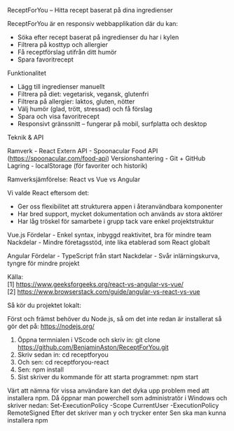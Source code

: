 ReceptForYou – Hitta recept baserat på dina ingredienser

ReceptForYou är en responsiv webbapplikation där du kan:
- Söka efter recept baserat på ingredienser du har i kylen
- Filtrera på kosttyp och allergier
- Få receptförslag utifrån ditt humör
- Spara favoritrecept

Funktionalitet

- Lägg till ingredienser manuellt
- Filtrera på diet: vegetarisk, vegansk, glutenfri
- Filtrera på allergier: laktos, gluten, nötter
- Välj humör (glad, trött, stressad) och få förslag
- Spara och visa favoritrecept
- Responsivt gränssnitt – fungerar på mobil, surfplatta och desktop

Teknik & API

Ramverk - React
Extern API - Spoonacular Food API (https://spoonacular.com/food-api)
Versionshantering - Git + GitHub
Lagring - localStorage (för favoriter och historik)

Ramverksjämförelse: React vs Vue vs Angular

Vi valde React eftersom det:
- Ger oss flexibilitet att strukturera appen i återanvändbara komponenter
- Har bred support, mycket dokumentation och används av stora aktörer
- Har låg tröskel för samarbete i grupp tack vare enkel projektstruktur

Vue.js
Fördelar - Enkel syntax, inbyggd reaktivitet, bra för mindre team
Nackdelar - Mindre företagsstöd, inte lika etablerad som React globalt

Angular 
Fördelar - TypeScript från start
Nackdelar - Svår inlärningskurva, tyngre för mindre projekt

Källa:  
[1] https://www.geeksforgeeks.org/react-vs-angular-vs-vue/  
[2] https://www.browserstack.com/guide/angular-vs-react-vs-vue

Så kör du projektet lokalt:

Först och främst behöver du Node.js, så om det inte redan är installerat så gör det på: https://nodejs.org/

1. Öppna termnialen i VScode och skriv in: git clone https://github.com/BenjaminAston/ReceptForYou.git
2. Skriv sedan in: cd receptforyou
3. Och sen: cd receptforyou-react
4. Sen: npm install
5. Sist skriver du kommande för att starta programmet: npm start

Värt att nämna för vissa användare kan det dyka upp problem med att installera npm. Då öppnar man powerchell som administratör i Windows och skriver nedan:
Set-ExecutionPolicy -Scope CurrentUser -ExecutionPolicy RemoteSigned
Efter det skriver man y och trycker enter
Sen ska man kunna installera npm
